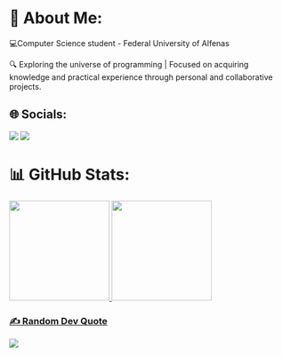 # 💫 About Me:
💻Computer Science student - Federal University of Alfenas

🔍 Exploring the universe of programming | Focused on acquiring knowledge and practical experience through personal and collaborative projects.

## 🌐 Socials:
<div>
<a href = "mailto:sofia.marcelino@sou.unifal-mg.edu.br"><img loading="lazy" src="https://img.shields.io/badge/Gmail-D14836?style=for-the-badge&logo=gmail&logoColor=white" target="_blank"></a>
<a href="https://www.linkedin.com/in/sofia-cabral-marcelino-501a86216/" target="_blank"><img loading="lazy" src="https://img.shields.io/badge/-LinkedIn-%230077B5?style=for-the-badge&logo=linkedin&logoColor=white" target="_blank"></a>
</div>

# 📊 GitHub Stats:
<div>
<a href="https://github.com/sofia-cabralm">
<img loading="lazy" height="180em" src="https://github-readme-stats.vercel.app/api/top-langs/?username=sofia-cabralm&layout=compact&langs_count=7&theme=aura"/>
<img loading="lazy" height="180em" src="https://github-readme-stats.vercel.app/api?username=sofia-cabralm&show_icons=true&theme=aura&include_all_commits=true&count_private=true"/>
</div>

### ✍️ Random Dev Quote
![](https://quotes-github-readme.vercel.app/api?type=horizontal&theme=light)



